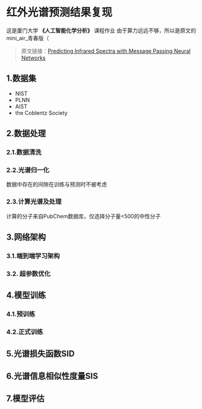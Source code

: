 # 红外光谱预测结果复现

这是厦门大学 **《人工智能化学分析》** 课程作业
由于算力远远不够，所以是原文的mini_air_青春版（

> 原文链接：[Predicting Infrared Spectra with Message Passing Neural Networks](https://pubs.acs.org/doi/10.1021/acs.jcim.1c00055)

## 1.数据集
- NIST
- PLNN
- AIST
- the Coblentz Society

## 2.数据处理
### 2.1.数据清洗
### 2.2.光谱归一化
数据中存在的间隙在训练与预测时不被考虑
### 2.3.计算光谱及处理
计算的分子来自PubChem数据库，仅选择分子量<500的中性分子

## 3.网络架构
### 3.1.端到端学习架构
### 3.2. 超参数优化

## 4.模型训练
### 4.1.预训练
### 4.2.正式训练

## 5.光谱损失函数SID

## 6.光谱信息相似性度量SIS

## 7.模型评估
